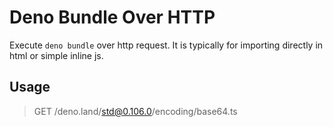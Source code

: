 # Deno Bundle Over HTTP

Execute `deno bundle` over http request. It is typically for importing directly in html or simple inline js.

## Usage

> GET /deno.land/std@0.106.0/encoding/base64.ts
